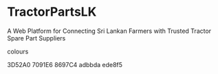 # TractorPartsLK
 A Web Platform for  Connecting Sri Lankan Farmers with Trusted  Tractor Spare Part Suppliers

colours

3D52A0
7091E6
8697C4
adbbda
ede8f5
